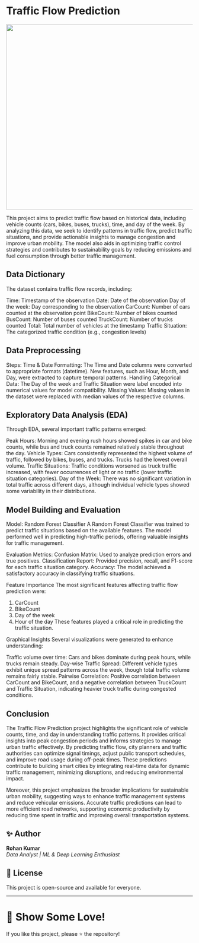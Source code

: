 # Traffic Flow Prediction
<img src = "https://th.bing.com/th/id/R.2f52a356c87d4d40374404cd30140c35?rik=CYZ0xVw1sOqSgQ&riu=http%3a%2f%2fi.huffpost.com%2fgen%2f1324194%2fimages%2fo-DRIVERS-TRAFFIC-facebook.jpg&ehk=AT7XxdZq5EDQ%2fMl%2bQzQuogHdXmQXglRKGUiBVhx4FlU%3d&risl=&pid=ImgRaw&r=0" width = "700" height = "500">

This project aims to predict traffic flow based on historical data, including vehicle counts (cars, bikes, buses, trucks), time, and day of the week. By analyzing this data, we seek to identify patterns in traffic flow, predict traffic situations, and provide actionable insights to manage congestion and improve urban mobility. The model also aids in optimizing traffic control strategies and contributes to sustainability goals by reducing emissions and fuel consumption through better traffic management.

## Data Dictionary

The dataset contains traffic flow records, including:

Time: Timestamp of the observation
Date: Date of the observation
Day of the week: Day corresponding to the observation
CarCount: Number of cars counted at the observation point
BikeCount: Number of bikes counted
BusCount: Number of buses counted
TruckCount: Number of trucks counted
Total: Total number of vehicles at the timestamp
Traffic Situation: The categorized traffic condition (e.g., congestion levels)

## Data Preprocessing

Steps:
Time & Date Formatting: The Time and Date columns were converted to appropriate formats (datetime). New features, such as Hour, Month, and Day, were extracted to capture temporal patterns.
Handling Categorical Data: The Day of the week and Traffic Situation were label encoded into numerical values for model compatibility.
Missing Values: Missing values in the dataset were replaced with median values of the respective columns.

## Exploratory Data Analysis (EDA)

Through EDA, several important traffic patterns emerged:

Peak Hours: Morning and evening rush hours showed spikes in car and bike counts, while bus and truck counts remained relatively stable throughout the day.
Vehicle Types: Cars consistently represented the highest volume of traffic, followed by bikes, buses, and trucks. Trucks had the lowest overall volume.
Traffic Situations: Traffic conditions worsened as truck traffic increased, with fewer occurrences of light or no traffic (lower traffic situation categories).
Day of the Week: There was no significant variation in total traffic across different days, although individual vehicle types showed some variability in their distributions.

## Model Building and Evaluation
Model: Random Forest Classifier
A Random Forest Classifier was trained to predict traffic situations based on the available features. The model performed well in predicting high-traffic periods, offering valuable insights for traffic management.

Evaluation Metrics:
Confusion Matrix: Used to analyze prediction errors and true positives.
Classification Report: Provided precision, recall, and F1-score for each traffic situation category.
Accuracy: The model achieved a satisfactory accuracy in classifying traffic situations.

Feature Importance
The most significant features affecting traffic flow prediction were:
1) CarCount
2) BikeCount
3) Day of the week
4) Hour of the day These features played a critical role in predicting the traffic situation.

Graphical Insights
Several visualizations were generated to enhance understanding:

Traffic volume over time: Cars and bikes dominate during peak hours, while trucks remain steady.
Day-wise Traffic Spread: Different vehicle types exhibit unique spread patterns across the week, though total traffic volume remains fairly stable.
Pairwise Correlation: Positive correlation between CarCount and BikeCount, and a negative correlation between TruckCount and Traffic Situation, indicating heavier truck traffic during congested conditions.

## Conclusion

The Traffic Flow Prediction project highlights the significant role of vehicle counts, time, and day in understanding traffic patterns. It provides critical insights into peak congestion periods and informs strategies to manage urban traffic effectively. By predicting traffic flow, city planners and traffic authorities can optimize signal timings, adjust public transport schedules, and improve road usage during off-peak times. These predictions contribute to building smart cities by integrating real-time data for dynamic traffic management, minimizing disruptions, and reducing environmental impact.

Moreover, this project emphasizes the broader implications for sustainable urban mobility, suggesting ways to enhance traffic management systems and reduce vehicular emissions. Accurate traffic predictions can lead to more efficient road networks, supporting economic productivity by reducing time spent in traffic and improving overall transportation systems.

## ✨ Author  
**Rohan Kumar**  
_Data Analyst | ML & Deep Learning Enthusiast_  


## 📜 License  
This project is open-source and available for everyone.

---

# 🌟 Show Some Love!  
If you like this project, please ⭐️ the repository!